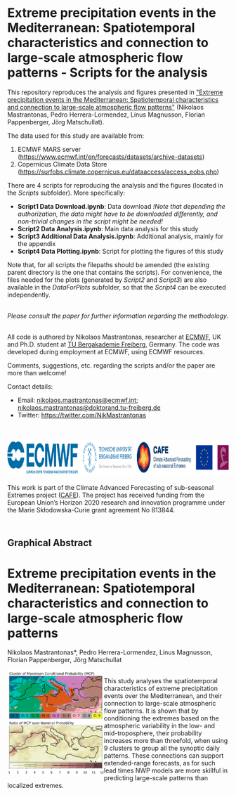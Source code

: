 # Extreme precipitation events in the Mediterranean: Spatiotemporal characteristics and connection to large-scale atmospheric flow patterns - Scripts for the analysis

This repository reproduces the analysis and figures presented in ["Extreme precipitation events in the Mediterranean: Spatiotemporal characteristics and connection to large-scale atmospheric flow patterns"](https://doi.org/10.1002/joc.6985) (Nikolaos Mastrantonas, Pedro Herrera-Lormendez, Linus Magnusson, Florian Pappenberger, Jörg Matschullat).

The data used for this study are available from:
1. ECMWF MARS server (https://www.ecmwf.int/en/forecasts/datasets/archive-datasets)
2. Copernicus Climate Data Store (https://surfobs.climate.copernicus.eu/dataaccess/access_eobs.php)

There are 4 scripts for reproducing the analysis and the figures (located in the *Scripts* subfolder). More specifically:
- **Script1 Data Download.ipynb**: Data download *!Note that depending the authorization, the data might have to be downloaded differently, and non-trivial changes in the script might be needed!*
- **Script2 Data Analysis.ipynb**: Main data analysis for this study 
- **Script3 Additional Data Analysis.ipynb**: Additional analysis, mainly for the appendix
- **Script4 Data Plotting.ipynb**: Script for plotting the figures of this study

Note that, for all scripts the filepaths should be amended (the existing parent directory is the one that contains the scripts). For convenience, the files needed for the plots (generated by *Script2* and *Script3*) are also available in the *DataForPlots* subfolder, so that the *Script4* can be executed independently.

<br/>*Please consult the paper for further information regarding the methodology.*<br/><br/>

All code is authored by Nikolaos Mastrantonas, researcher at [ECMWF](https://www.ecmwf.int/), UK and Ph.D. student at [TU Bergakademie Freiberg](https://tu-freiberg.de/), Germany. The code was developed during employment at ECMWF, using ECMWF resources.

Comments, suggestions, etc. regarding the scripts and/or the paper are more than welcome!

Contact details:
- Email: nikolaos.mastrantonas@ecmwf.int; nikolaos.mastrantonas@doktorand.tu-freiberg.de
- Twitter: https://twitter.com/NikMastrantonas

<br/><br/>
<img src="Logos.png" height=80>
<br/><br/>This work is part of the Climate Advanced Forecasting of sub-seasonal Extremes project ([CAFE](http://www.cafes2se-itn.eu/)). The project has received funding from the European Union’s Horizon 2020 research and innovation programme under the Marie Skłodowska-Curie grant agreement No 813844.

## <br/>Graphical Abstract 
# Extreme precipitation events in the Mediterranean: Spatiotemporal characteristics and connection to large-scale atmospheric flow patterns
Nikolaos Mastrantonas*, Pedro Herrera-Lormendez, Linus Magnusson, Florian Pappenberger, Jörg Matschullat

<img src="GraphicalAbstract.png" width=220 align="left">
<br/>
This study analyses the spatiotemporal characteristics of extreme precipitation events over the Mediterranean, and their connection to large-scale atmospheric flow patterns. It is shown that by conditioning the extremes based on the atmospheric variability in the low- and mid-troposphere, their probability increases more than threefold, when using 9 clusters to group all the synoptic daily patterns. These connections can support extended-range forecasts, as for such lead times NWP models are more skillful in predicting large-scale patterns than localized extremes.

